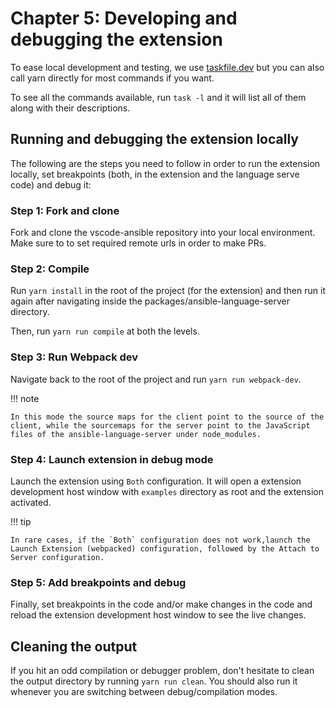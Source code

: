 # Chapter 5: Developing and debugging the extension

To ease local development and testing, we use
[taskfile.dev](https://taskfile.dev/) but you can also call yarn directly for
most commands if you want.

To see all the commands available, run `task -l` and it will list all of them
along with their descriptions.

## Running and debugging the extension locally

The following are the steps you need to follow in order to run the extension
locally, set breakpoints (both, in the extension and the language serve code)
and debug it:

### Step 1: Fork and clone

Fork and clone the vscode-ansible repository into your local environment. Make
sure to to set required remote urls in order to make PRs.

### Step 2: Compile

Run `yarn install` in the root of the project (for the extension) and then run
it again after navigating inside the packages/ansible-language-server directory.

Then, run `yarn run compile` at both the levels.

### Step 3: Run Webpack dev

Navigate back to the root of the project and run `yarn run webpack-dev`.

!!! note

    In this mode the source maps for the client point to the source of the client, while the sourcemaps for the server point to the JavaScript files of the ansible-language-server under node_modules.

### Step 4: Launch extension in debug mode

Launch the extension using `Both` configuration. It will open a extension
development host window with `examples` directory as root and the extension
activated.

!!! tip

    In rare cases, if the `Both` configuration does not work,launch the Launch Extension (webpacked) configuration, followed by the Attach to Server configuration.

### Step 5: Add breakpoints and debug

Finally, set breakpoints in the code and/or make changes in the code and reload
the extension development host window to see the live changes.

## Cleaning the output

If you hit an odd compilation or debugger problem, don't hesitate to clean the
output directory by running `yarn run clean`. You should also run it whenever
you are switching between debug/compilation modes.
